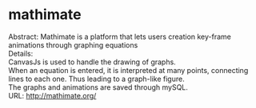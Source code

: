 # mathimate
Abstract: Mathimate is a platform that lets users creation key-frame animations through graphing equations
<br>
Details:
<br>
CanvasJs is used to handle the drawing of graphs.
<br>
When an equation is entered, it is interpreted at many points, connecting lines to each one. Thus leading to a graph-like figure.
<br>
The graphs and animations are saved through mySQL.
<br>
URL: http://mathimate.org/
